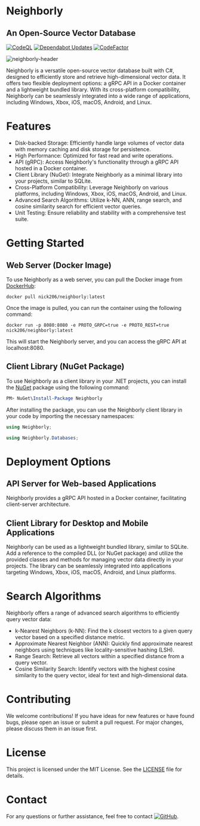 # Neighborly
## An Open-Source Vector Database

[![CodeQL](https://github.com/nickna/Neighborly/actions/workflows/github-code-scanning/codeql/badge.svg)](https://github.com/nickna/Neighborly/actions/workflows/github-code-scanning/codeql)
[![Dependabot Updates](https://github.com/nickna/Neighborly/actions/workflows/dependabot/dependabot-updates/badge.svg)](https://github.com/nickna/Neighborly/actions/workflows/dependabot/dependabot-updates)
[![CodeFactor](https://www.codefactor.io/repository/github/nickna/neighborly/badge)](https://www.codefactor.io/repository/github/nickna/neighborly)

![neighborly-header](https://github.com/nickna/Neighborly/assets/4017153/2dd8a22d-511d-4457-bde5-ac4ceaecf166)

Neighborly is a versatile open-source vector database built with C#, designed to efficiently store and retrieve high-dimensional vector data. It offers two flexible deployment options: a gRPC API in a Docker container and a lightweight bundled library. With its cross-platform compatibility, Neighborly can be seamlessly integrated into a wide range of applications, including Windows, Xbox, iOS, macOS, Android, and Linux.

# Features
* Disk-backed Storage: Efficiently handle large volumes of vector data with memory caching and disk storage for persistence. 
* High Performance: Optimized for fast read and write operations.
* API (gRPC): Access Neighborly's functionality through a gRPC API hosted in a Docker container.
* Client Library (NuGet): Integrate Neighborly as a minimal library into your projects, similar to SQLite.
* Cross-Platform Compatibility: Leverage Neighborly on various platforms, including Windows, Xbox, iOS, macOS, Android, and Linux.
* Advanced Search Algorithms: Utilize k-NN, ANN, range search, and cosine similarity search for efficient vector queries.
* Unit Testing: Ensure reliability and stability with a comprehensive test suite.

# Getting Started

## Web Server (Docker Image)
To use Neighborly as a web server, you can pull the Docker image from [DockerHub](https://hub.docker.com/r/nick206/neighborly):

```shell
docker pull nick206/neighborly:latest
```

Once the image is pulled, you can run the container using the following command:

```shell
docker run -p 8080:8080 -e PROTO_GRPC=true -e PROTO_REST=true nick206/neighborly:latest
```

This will start the Neighborly server, and you can access the gRPC API at localhost:8080.

## Client Library (NuGet Package)
To use Neighborly as a client library in your .NET projects, you can install the [NuGet](https://www.nuget.org/packages/Neighborly) package using the following command:

```powershell
PM> NuGet\Install-Package Neighborly
```

After installing the package, you can use the Neighborly client library in your code by importing the necessary namespaces:

```csharp
using Neighborly;

using Neighborly.Databases;
```

# Deployment Options
## API Server for Web-based Applications
Neighborly provides a gRPC API hosted in a Docker container, facilitating client-server architecture. 

## Client Library for Desktop and Mobile Applications
Neighborly can be used as a lightweight bundled library, similar to SQLite. Add a reference to the compiled DLL (or NuGet package) and utilize the provided classes and methods for managing vector data directly in your projects. The library can be seamlessly integrated into applications targeting Windows, Xbox, iOS, macOS, Android, and Linux platforms.

# Search Algorithms
Neighborly offers a range of advanced search algorithms to efficiently query vector data:

* k-Nearest Neighbors (k-NN): Find the k closest vectors to a given query vector based on a specified distance metric.
* Approximate Nearest Neighbor (ANN): Quickly find approximate nearest neighbors using techniques like locality-sensitive hashing (LSH).
* Range Search: Retrieve all vectors within a specified distance from a query vector.
* Cosine Similarity Search: Identify vectors with the highest cosine similarity to the query vector, ideal for text and high-dimensional data.

# Contributing
We welcome contributions! If you have ideas for new features or have found bugs, please open an issue or submit a pull request. For major changes, please discuss them in an issue first.

# License
This project is licensed under the MIT License. See the [LICENSE](LICENSE.txt) file for details.

# Contact
For any questions or further assistance, feel free to contact [![GitHub](https://img.shields.io/badge/GitHub-nickna-blue)](https://github.com/nickna).
